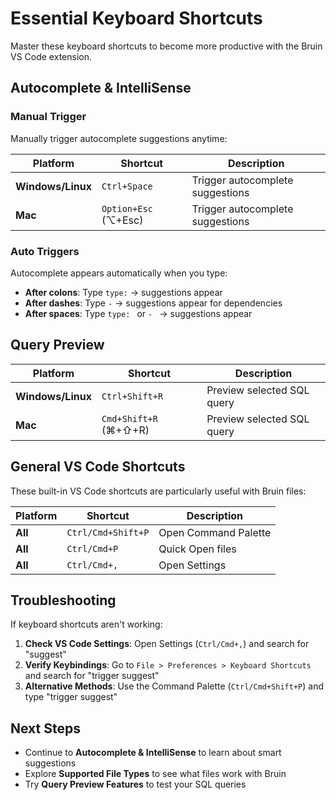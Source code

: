# Essential Keyboard Shortcuts

Master these keyboard shortcuts to become more productive with the Bruin VS Code extension.

## Autocomplete & IntelliSense

### Manual Trigger
Manually trigger autocomplete suggestions anytime:

| Platform | Shortcut | Description |
|----------|----------|-------------|
| **Windows/Linux** | `Ctrl+Space` | Trigger autocomplete suggestions |
| **Mac** | `Option+Esc` (⌥+Esc) | Trigger autocomplete suggestions |

### Auto Triggers
Autocomplete appears automatically when you type:
- **After colons**: Type `type:` → suggestions appear
- **After dashes**: Type `-` → suggestions appear for dependencies
- **After spaces**: Type `type: ` or `- ` → suggestions appear

## Query Preview

| Platform | Shortcut | Description |
|----------|----------|-------------|
| **Windows/Linux** | `Ctrl+Shift+R` | Preview selected SQL query |
| **Mac** | `Cmd+Shift+R` (⌘+⇧+R) | Preview selected SQL query |

## General VS Code Shortcuts

These built-in VS Code shortcuts are particularly useful with Bruin files:

| Platform | Shortcut | Description |
|----------|----------|-------------|
| **All** | `Ctrl/Cmd+Shift+P` | Open Command Palette |
| **All** | `Ctrl/Cmd+P` | Quick Open files |
| **All** | `Ctrl/Cmd+,` | Open Settings |

## Troubleshooting

If keyboard shortcuts aren't working:

1. **Check VS Code Settings**: Open Settings (`Ctrl/Cmd+,`) and search for "suggest"
2. **Verify Keybindings**: Go to `File > Preferences > Keyboard Shortcuts` and search for "trigger suggest"
3. **Alternative Methods**: Use the Command Palette (`Ctrl/Cmd+Shift+P`) and type "trigger suggest"

## Next Steps

- Continue to **Autocomplete & IntelliSense** to learn about smart suggestions
- Explore **Supported File Types** to see what files work with Bruin
- Try **Query Preview Features** to test your SQL queries